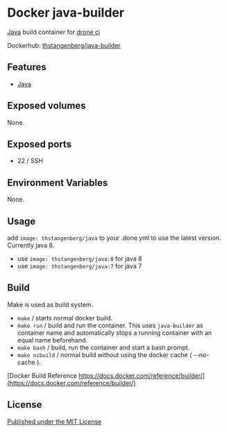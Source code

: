 # Docker java-builder

[Java][JAVA] build container for [drone ci][DRONE]

Dockerhub: [thstangenberg/java-builder][DOCKERHUB]


## Features ##

- [Java][JAVA]


## Exposed volumes ##

None.


## Exposed ports ##

- 22 / SSH 


## Environment Variables

None.


## Usage ##

add `image: thstangenberg/java` to your .done.yml to use the latest version. Currently java 8.

- use `image: thstangenberg/java:8` for java 8
- use `image: thstangenberg/java:7` for java 7


## Build 

Make is used as build system.

- `make` / starts normal docker build.
- `make run` / build and run the container. This uses `java-builder` as container name and automatically stops a running container with an equal name beforehand. 
- `make bash` /  build, run the container and start a bash prompt.
- `make ncbuild` / normal build without using the docker cache ( --no-cache ).

[Docker Build Reference https://docs.docker.com/reference/builder/](https://docs.docker.com/reference/builder/)


## License ##

[Published under the MIT License][LICENSE]

[DRONE]: https://github.com/drone/drone
[JAVA]: https://www.java.com/en/
[DOCKERHUB]: https://hub.docker.com/u/stangenberg/docker-java-builder
[LICENSE]: https://bitbucket.org/stangenberg/docker-java-builder/src/master/LICENSE.md "Published under the MIT License"

